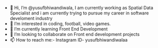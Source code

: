 - 👋 Hi, I’m @yusufbhiwandiwala, I am currently working as Spatial Data Specialist and i am currently trying to pursue my career in software develoment industry
- 👀 I’m interested in coding, football, video games.
- 🌱 I’m currently learning Front End Development
- 💞️ I’m looking to collaborate on Front end development projects
- 📫 How to reach me:- Instagram ID- yusufbhiwandiwalaa

<!---
yusufbhiwandiwala/yusufbhiwandiwala is a ✨ special ✨ repository because its `README.md` (this file) appears on your GitHub profile.
You can click the Preview link to take a look at your changes.
--->
